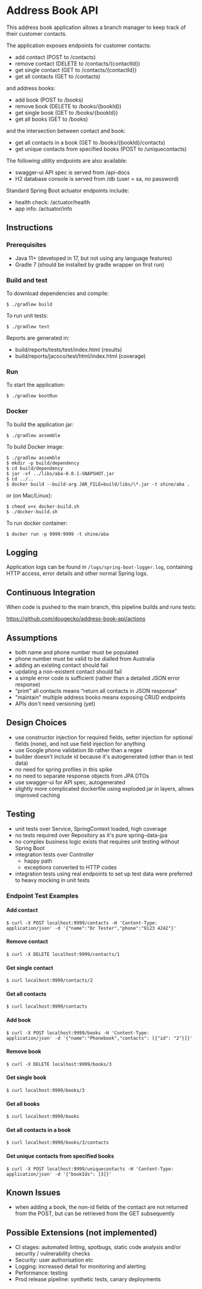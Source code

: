 # Address Book API

This address book application allows a branch manager to keep track of their customer contacts.

The application exposes endpoints for customer contacts:
- add contact (POST to /contacts)
- remove contact (DELETE to /contacts/{contactId})
- get single contact (GET to /contacts/{contactId})
- get all contacts (GET to /contacts)

and address books:

- add book (POST to /books)
- remove book (DELETE to /books/{bookId})
- get single book (GET to /books/{bookId})
- get all books (GET to /books)

and the intersection between contact and book:

- get all contacts in a book (GET to /books/{bookId}/contacts)
- get unique contacts from specified books (POST to /uniquecontacts)

The following utility endpoints are also available: 
- swagger-ui API spec is served from /api-docs
- H2 database console is served from /db (user = sa, no password)

Standard Spring Boot actuator endpoints include:
- health check: /actuator/health
- app info: /actuator/info

## Instructions

### Prerequisites

- Java 11+ (developed in 17, but not using any language features)
- Gradle 7 (should be installed by gradle wrapper on first run)

### Build and test

To download dependencies and compile:

    $ ./gradlew build  

To run unit tests:

    $ ./gradlew test

Reports are generated in:

- build/reports/tests/test/index.html (results)
- build/reports/jacoco/test/html/index.html (coverage)

### Run

To start the application:

    $ ./gradlew bootRun

### Docker

To build the application jar:

    $ ./gradlew assemble

To build Docker image:

    $ ./gradlew assemble
    $ mkdir -p build/dependency
    $ cd build/dependency
    $ jar -xf ../libs/aba-0.0.1-SNAPSHOT.jar
    $ cd ../..
    $ docker build --build-arg JAR_FILE=build/libs/\*.jar -t shine/aba .

or (on Mac/Linux):

    $ chmod u+x docker-build.sh
    $ ./docker-build.sh

To run docker container:

    $ docker run -p 9999:9999 -t shine/aba

## Logging

Application logs can be found in `/logs/spring-boot-logger.log`, containing
HTTP access, error details and other normal Spring logs.

## Continuous Integration

When code is pushed to the main branch, this pipeline builds and runs tests:

https://github.com/dougecko/address-book-api/actions

## Assumptions

- both name and phone number must be populated
- phone number must be valid to be dialled from Australia
- adding an existing contact should fail
- updating a non-existent contact should fail
- a simple error code is sufficient (rather than a detailed JSON error response)
- “print" all contacts means “return all contacts in JSON response"
- "maintain" multiple address books means exposing CRUD endpoints
- APIs don't need versioning (yet)

## Design Choices

- use constructor injection for required fields, setter injection for optional fields (none), and not use field injection for anything
- use Google phone validation lib rather than a regex
- builder doesn't include id because it's autogenerated (other than in test data)
- no need for spring profiles in this spike
- no need to separate response objects from JPA DTOs
- use swagger-ui for API spec, autogenerated
- slightly more complicated dockerfile using exploded jar in layers, allows improved caching

## Testing
- unit tests over Service, SpringContext loaded, high coverage
- no tests required over Repository as it's pure spring-data-jpa
- no complex business logic exists that requires unit testing without Spring Boot
- integration tests over Controller
  - happy path
  - exceptions converted to HTTP codes
- integration tests using real endpoints to set up test data were preferred to heavy mocking in unit tests

### Endpoint Test Examples

#### Add contact

    $ curl -X POST localhost:9999/contacts -H 'Content-Type: application/json' -d '{"name":"Dr Tester","phone":"9123 4242"}'

#### Remove contact

    $ curl -X DELETE localhost:9999/contacts/1

#### Get single contact

    $ curl localhost:9999/contacts/2

#### Get all contacts

    $ curl localhost:9999/contacts

#### Add book

    $ curl -X POST localhost:9999/books -H 'Content-Type: application/json' -d '{"name":"Phonebook","contacts": [{"id": "2"}]}'

#### Remove book

    $ curl -X DELETE localhost:9999/books/3

#### Get single book

    $ curl localhost:9999/books/3

#### Get all books

    $ curl localhost:9999/books

#### Get all contacts in a book

    $ curl localhost:9999/books/3/contacts

#### Get unique contacts from specified books

    $ curl -X POST localhost:9999/uniquecontacts -H 'Content-Type: application/json' -d '{"bookIds": [3]}'

## Known Issues

- when adding a book, the non-id fields of the contact are not returned from the POST, but can be retrieved from the GET subsequently 

## Possible Extensions (not implemented)
- CI stages: automated linting, spotbugs, static code analysis and/or security / vulnerability checks
- Security: user authorisation etc
- Logging: increased detail for monitoring and alerting
- Performance: testing
- Prod release pipeline: synthetic tests, canary deployments
